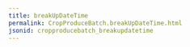 ```yaml
---
title: breakUpDateTime
permalink: CropProduceBatch.breakUpDateTime.html
jsonid: cropproducebatch_breakupdatetime
---
```

